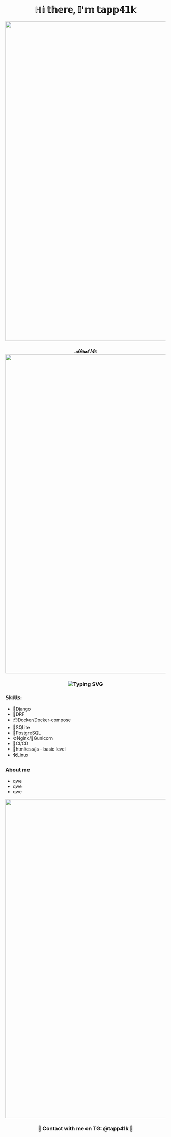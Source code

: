 <head>
<link rel='stylesheet' href='style.css'>
</head>
<h1 align="center">ℍ𝕚 𝕥𝕙𝕖𝕣𝕖, 𝕀'𝕞 𝕥𝕒𝕡𝕡𝟜𝟙𝕜</h1>
<img src="https://github.com/tapp41k/tapp41k/blob/main/smoke.gif" width="1000">
<h3 align="center">
𝒜𝒷𝑜𝓊𝓉 𝑀𝑒
<img src="https://user-images.githubusercontent.com/74038190/212284115-f47cd8ff-2ffb-4b04-b5bf-4d1c14c0247f.gif" width="1000">
</h3>
<h3 align="center" href="https://git.io/typing-svg"><img src="https://readme-typing-svg.demolab.com?font=Fira+Code&pause=1000&color=F7F7F7&center=true&vCenter=true&multiline=true&width=435&lines=%F0%9F%90%8D+Young+Python+Developer+%F0%9F%90%8D" alt="Typing SVG" /></h3>
<h3>𝕊𝕜𝕚𝕝𝕝𝕤:</h3>
<ul>
  <li>📗Django</li>
  <li>📝DRF</li>
  <li>📦Docker/Docker-compose</li>
  <li>💉SQLite</li>
  <li>💉PostgreSQL</li>
  <li>⚙️Nginx/🦕Gunicorn</li>
  <li>🚀CI/CD</li>
  <li>🎀html/css/js - basic level</li>
  <li>🛠️Linux </li>
</ul>
<h3>About me</h3>
<div>
<ul>
    <li>qwe</li>
    <li>qwe</li>
    <li>qwe</li>
<ul>
</div>
<img src="https://user-images.githubusercontent.com/74038190/212284115-f47cd8ff-2ffb-4b04-b5bf-4d1c14c0247f.gif" width="1000">
<h3 align="center">💬 Contact with me on TG: @tapp41k 💓</h3>

<!---
tapp41k/tapp41k is a ✨ special ✨ repository because its `README.md` (this file) appears on your GitHub profile.
You can click the Preview link to take a look at your changes.
--->
